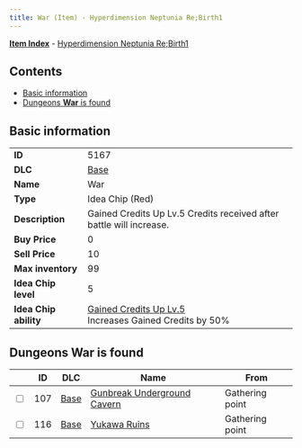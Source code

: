 ```yaml
---
title: War (Item) - Hyperdimension Neptunia Re;Birth1
---
```


[**Item Index**](/neptunia/rb1/item/index.html) - [Hyperdimension Neptunia Re;Birth1](/neptunia/rb1)

## Contents

- [Basic information](#basic-information)
- [Dungeons **War** is found](#dungeons-war-is-found)
## Basic information

|   |   |
| -- | -- |
| **ID** | 5167 |
| **DLC** | [Base](/neptunia/rb1/dlc/1-base.html) |
| **Name** | War |
| **Type** | Idea Chip (Red) |
| **Description** | Gained Credits Up Lv.5 Credits received after battle will increase. |
| **Buy Price** | 0 |
| **Sell Price** | 10 |
| **Max inventory** | 99 |
| **Idea Chip level** | 5 |
| **Idea Chip ability** | [Gained Credits Up Lv.5](/neptunia/rb1/avatar/1-9666-gained-credits-up-lv-5.html)<br />Increases Gained Credits by 50% |


## Dungeons **War** is found

|    | ID | DLC | Name | From |
| -- | -- | --- | ---- | ---- |
| <input type="checkbox" id="rb1-dungeon-1-107" class="trackbox" /> | 107 | [Base](/neptunia/rb1/dlc/1-base.html) | [Gunbreak Underground Cavern](/neptunia/rb1/dungeon/1-107-gunbreak-underground-cavern.html) | Gathering point |
| <input type="checkbox" id="rb1-dungeon-1-116" class="trackbox" /> | 116 | [Base](/neptunia/rb1/dlc/1-base.html) | [Yukawa Ruins](/neptunia/rb1/dungeon/1-116-yukawa-ruins.html) | Gathering point |
